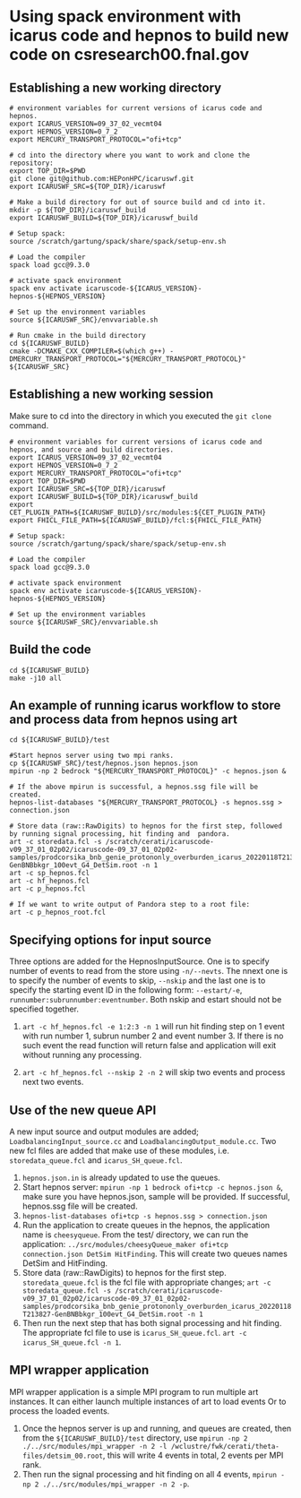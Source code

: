 # Using spack environment with icarus code and hepnos to build new code on csresearch00.fnal.gov

## Establishing a new working directory 
```
# environment variables for current versions of icarus code and hepnos.
export ICARUS_VERSION=09_37_02_vecmt04
export HEPNOS_VERSION=0_7_2
export MERCURY_TRANSPORT_PROTOCOL="ofi+tcp"

# cd into the directory where you want to work and clone the repository:
export TOP_DIR=$PWD
git clone git@github.com:HEPonHPC/icaruswf.git
export ICARUSWF_SRC=${TOP_DIR}/icaruswf

# Make a build directory for out of source build and cd into it.
mkdir -p ${TOP_DIR}/icaruswf_build
export ICARUSWF_BUILD=${TOP_DIR}/icaruswf_build

# Setup spack:
source /scratch/gartung/spack/share/spack/setup-env.sh

# Load the compiler
spack load gcc@9.3.0

# activate spack environment
spack env activate icaruscode-${ICARUS_VERSION}-hepnos-${HEPNOS_VERSION}

# Set up the environment variables
source ${ICARUSWF_SRC}/envvariable.sh

# Run cmake in the build directory
cd ${ICARUSWF_BUILD}
cmake -DCMAKE_CXX_COMPILER=$(which g++) -DMERCURY_TRANSPORT_PROTOCOL="${MERCURY_TRANSPORT_PROTOCOL}" ${ICARUSWF_SRC} 
```

## Establishing a new working session

Make sure to cd into the directory in which you executed the `git clone` command. 
```
# environment variables for current versions of icarus code and hepnos, and source and build directories.
export ICARUS_VERSION=09_37_02_vecmt04
export HEPNOS_VERSION=0_7_2
export MERCURY_TRANSPORT_PROTOCOL="ofi+tcp"
export TOP_DIR=$PWD
export ICARUSWF_SRC=${TOP_DIR}/icaruswf
export ICARUSWF_BUILD=${TOP_DIR}/icaruswf_build
export CET_PLUGIN_PATH=${ICARUSWF_BUILD}/src/modules:${CET_PLUGIN_PATH}
export FHICL_FILE_PATH=${ICARUSWF_BUILD}/fcl:${FHICL_FILE_PATH}

# Setup spack:
source /scratch/gartung/spack/share/spack/setup-env.sh

# Load the compiler
spack load gcc@9.3.0

# activate spack environment
spack env activate icaruscode-${ICARUS_VERSION}-hepnos-${HEPNOS_VERSION}

# Set up the environment variables
source ${ICARUSWF_SRC}/envvariable.sh
```

## Build the code
```
cd ${ICARUSWF_BUILD}
make -j10 all
```

## An example of running icarus workflow to store and process data from hepnos using art
```
cd ${ICARUSWF_BUILD}/test

#Start hepnos server using two mpi ranks.
cp ${ICARUSWF_SRC}/test/hepnos.json hepnos.json
mpirun -np 2 bedrock "${MERCURY_TRANSPORT_PROTOCOL}" -c hepnos.json &

# If the above mpirun is successful, a hepnos.ssg file will be created. 
hepnos-list-databases "${MERCURY_TRANSPORT_PROTOCOL} -s hepnos.ssg > connection.json 

# Store data (raw::RawDigits) to hepnos for the first step, followed by running signal processing, hit finding and  pandora. 
art -c storedata.fcl -s /scratch/cerati/icaruscode-v09_37_01_02p02/icaruscode-09_37_01_02p02-samples/prodcorsika_bnb_genie_protononly_overburden_icarus_20220118T213827-GenBNBbkgr_100evt_G4_DetSim.root -n 1
art -c sp_hepnos.fcl
art -c hf_hepnos.fcl
art -c p_hepnos.fcl

# If we want to write output of Pandora step to a root file:
art -c p_hepnos_root.fcl
```

## Specifying options for input source

Three options are added for the HepnosInputSource. One is to specify number of events to read from the store using `-n/--nevts`. The nnext one is to specify the number of events to skip, `--nskip` and the last one is to specify the starting event ID in the following form: `--estart/-e`, `runnumber:subrunnumber:eventnumber`. Both nskip and estart should not be specified together. 

1. `art -c hf_hepnos.fcl -e 1:2:3 -n 1` will run hit finding step on 1 event with run number 1, subrun number 2 and event number 3. If there is no such event the read function will return false and application will exit without running any processing. 

2. `art -c hf_hepnos.fcl --nskip 2 -n 2` will skip two events and process next two events. 

## Use of the new queue API

A new input source and output modules are added; `LoadbalancingInput_source.cc` and `LoadbalancingOutput_module.cc`. Two new fcl files are added that make use of these modules, i.e. `storedata_queue.fcl` and `icarus_SH_queue.fcl`.   
1. `hepnos.json.in` is already updated to use the queues. 
2. Start hepnos server: `mpirun -np 1 bedrock ofi+tcp -c hepnos.json &`, make sure you have hepnos.json, sample will be provided. If successful, hepnos.ssg file will be created. 
3. `hepnos-list-databases ofi+tcp -s hepnos.ssg > connection.json` 
4. Run the application to create queues in the hepnos, the application name is `cheesyqueue`. From the test/ directory, we can run the application: `../src/modules/cheesyQueue_maker ofi+tcp connection.json DetSim HitFinding`. This will create two queues names DetSim and HitFinding. 
5. Store data (raw::RawDigits) to hepnos for the first step. `storedata_queue.fcl` is the fcl file with appropriate changes; `art -c storedata_queue.fcl -s /scratch/cerati/icaruscode-v09_37_01_02p02/icaruscode-09_37_01_02p02-samples/prodcorsika_bnb_genie_protononly_overburden_icarus_20220118T213827-GenBNBbkgr_100evt_G4_DetSim.root -n 1`
6. Then run the next step that has both signal processing and hit finding. The appropriate fcl file to use is `icarus_SH_queue.fcl`. `art -c icarus_SH_queue.fcl -n 1`.  

## MPI wrapper application

MPI wrapper application is a simple MPI program to run multiple art instances. 
It can either launch multiple instances of art to load events Or to process the loaded events. 
1. Once the hepnos server is up and running, and queues are created, then from the `${ICARUSWF_BUILD}/test` directory, use 
`mpirun -np 2 ./../src/modules/mpi_wrapper -n 2 -l /wclustre/fwk/cerati/theta-files/detsim_00.root`, this will write 4 events in total, 2 events per MPI rank. 
2. Then run the  signal processing and hit finding on all 4 events, `mpirun -np 2 ./../src/modules/mpi_wrapper -n 2 -p`. 

